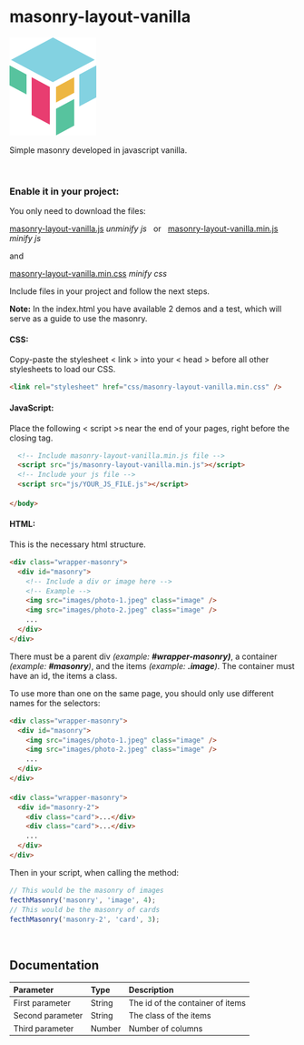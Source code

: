 # masonry-layout-vanilla

![](images/logo-min.png)

Simple masonry developed in javascript vanilla.

&nbsp;
### Enable it in your project:

You only need to download the files:

[masonry-layout-vanilla.js](https://github.com/Mathiew82/masonry-layout-vanilla/blob/master/js/masonry-layout-vanilla.js) *unminify js*
&nbsp;
or
&nbsp;
[masonry-layout-vanilla.min.js](https://github.com/Mathiew82/masonry-layout-vanilla/blob/master/js/masonry-layout-vanilla.min.js) *minify js*

and

[masonry-layout-vanilla.min.css](https://github.com/Mathiew82/masonry-layout-vanilla/blob/master/css/masonry-layout-vanilla.min.css) *minify css*

Include files in your project and follow the next steps.

**Note:** In the index.html you have available 2 demos and a test, which will serve as a guide to use the masonry.

#### CSS:

Copy-paste the stylesheet < link > into your < head > before all other stylesheets to load our CSS.

```html
<link rel="stylesheet" href="css/masonry-layout-vanilla.min.css" />
```

#### JavaScript:

Place the following < script >s near the end of your pages, right before the closing </body> tag.

```html
  <!-- Include masonry-layout-vanilla.min.js file -->
  <script src="js/masonry-layout-vanilla.min.js"></script>
  <!-- Include your js file -->
  <script src="js/YOUR_JS_FILE.js"></script>

</body>
```

#### HTML:

This is the necessary html structure.

```html
<div class="wrapper-masonry">
  <div id="masonry">
    <!-- Include a div or image here -->
    <!-- Example -->
    <img src="images/photo-1.jpeg" class="image" />
    <img src="images/photo-2.jpeg" class="image" />
    ...
  </div>
</div>
```

There must be a parent div *(example: **#wrapper-masonry)***, a container *(example: **#masonry**)*, and the items *(example: **.image**)*. The container must have an id, the items a class.

To use more than one on the same page, you should only use different names for the selectors:

```html
<div class="wrapper-masonry">
  <div id="masonry">
    <img src="images/photo-1.jpeg" class="image" />
    <img src="images/photo-2.jpeg" class="image" />
    ...
  </div>
</div>

<div class="wrapper-masonry">
  <div id="masonry-2">
    <div class="card">...</div>
    <div class="card">...</div>
    ...
  </div>
</div>
```

Then in your script, when calling the method:

```js
// This would be the masonry of images
fecthMasonry('masonry', 'image', 4);
// This would be the masonry of cards
fecthMasonry('masonry-2', 'card', 3);
```

&nbsp;
## Documentation

| Parameter             | Type         | Description                              |
|:----------------------|:-------------|:-----------------------------------------|
| First parameter       | String       | The id of the container of items         |
| Second parameter      | String       | The class of the items                   |
| Third parameter       | Number       | Number of columns                        |
